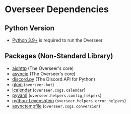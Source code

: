 # Overseer Dependencies

## Python Version

- [Python 3.9+](https://www.python.org/) is required to run the Overseer.

## Packages (Non-Standard Library)

- [aiohttp](https://docs.aiohttp.org/en/stable/) (The Overseer's core)
- [asyncio](https://docs.python.org/3/library/asyncio.html) (The Overseer's core)
- [discord.py](https://discordpy.readthedocs.io/en/stable/) (The Discord API for Python)
- [glom](https://glom.readthedocs.io/en/latest/index.html) (`overseer.bot`)
- [icalendar](https://icalendar.readthedocs.io/en/latest/#) (`overseer.cogs.calendar`)
- [pyyaml](https://pyyaml.org/wiki/PyYAMLDocumentation) (`overseer.helpers.config_helpers`)
- [python-Levenshtein](https://www.coli.uni-saarland.de/courses/LT1/2011/slides/Python-Levenshtein.html) (`overseer.helpers.error_helpers`)
- [asynctempfile](https://pypi.org/project/asynctempfile/) (`overseer.cogs.conversion`)
